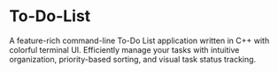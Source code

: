 # To-Do-List
A feature-rich command-line To-Do List application written in C++ with colorful terminal UI. Efficiently manage your tasks with intuitive organization, priority-based sorting, and visual task status tracking.
